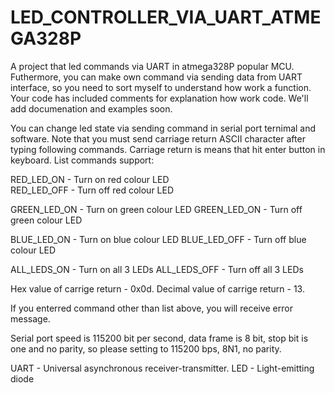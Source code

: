 # LED_CONTROLLER_VIA_UART_ATMEGA328P

A project that led commands via UART in atmega328P popular MCU. Futhermore, you can make own command via sending data from UART interface, so you need to sort myself to understand how work a function. Your code has included comments for explanation how work code. We'll add documenation and examples soon. 

You can change led state via sending command in serial port ternimal and software. Note that you must send carriage return ASCII character after typing following commands. Carriage return is means that hit enter button in keyboard. 
List commands support: 

RED_LED_ON - Turn on red colour LED  
RED_LED_OFF - Turn off red colour LED 

GREEN_LED_ON - Turn on green colour LED
GREEN_LED_ON - Turn off green colour LED

BLUE_LED_ON - Turn on blue colour LED
BLUE_LED_OFF - Turn off blue colour LED 

ALL_LEDS_ON - Turn on all 3 LEDs
ALL_LEDS_OFF - Turn off all 3 LEDs

Hex value of carrige return - 0x0d.
Decimal value of carrige return - 13.

If you enterred command other than list above, you will receive error message.   

Serial port speed is 115200 bit per second, data frame is 8 bit, stop bit is one and no parity, so please setting to 115200 bps, 8N1, no parity.

UART - Universal asynchronous receiver-transmitter. 
LED -  Light-emitting diode
